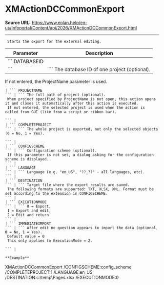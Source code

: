# XMActionDCCommonExport

**Source URL:** https://www.eplan.help/en-us/Infoportal/Content/api/2026/XMActionDCCommonExport.html

---

```
 Starts the export for the external editing.

```

| Parameter | Description |
| --- | --- |
| ``` DATABASEID
 ``` | ``` The database ID of one project (optional).
  If not entered, the ProjectName parameter is used.
  
 ``` |
| ``` PROJECTNAME
 ``` | ``` The full path of project (optional).
  When project specified by ProjectName is not open, this action opens it and closes it automatically after this action is executed.
  If not entered, the selected project is used when the action is called from GUI (like from a script or ribbon bar).
  
 ``` |
| ``` COMPLETEPROJECT
 ``` | ``` The whole project is exported, not only the selected objects (0 = No, 1 = Yes).
  
 ``` |
| ``` CONFIGSCHEME
 ``` | ``` Configuration scheme (optional).
  If this parameter is not set, a dialog asking for the configuration scheme is displayed.
 ``` |
| ``` LANGUAGE
 ``` | ``` Language (e.g. "en_US", "??_??" - all languages, etc).
 ``` |
| ``` DESTINATION
 ``` | ``` Target file where the export results are saved.
  The following formats are supported: TXT, XLSX, XML. Format must be set according to the extension in CONFIGSCHEME.
 ``` |
| ``` EXECUTIONMODE
 ``` | ``` 0 = Export,
  1 = Export and edit,
  2 = Edit and return
 ``` |
| ``` IMMEDIATEIMPORT
 ``` | ``` After edit no question appears to import the data (optional, 0 = No, 1 = Yes).
  Default value = 0
  This only applies to ExecutionMode = 2.
  
 ``` |

**Example**

```
 XMActionDCCommonExport /CONFIGSCHEME:config_scheme /COMPLETEPROJECT:1  /LANGUAGE:en_US /DESTINATION:c:\\temp\\Pages.xlsx /EXECUTIONMODE:0

```